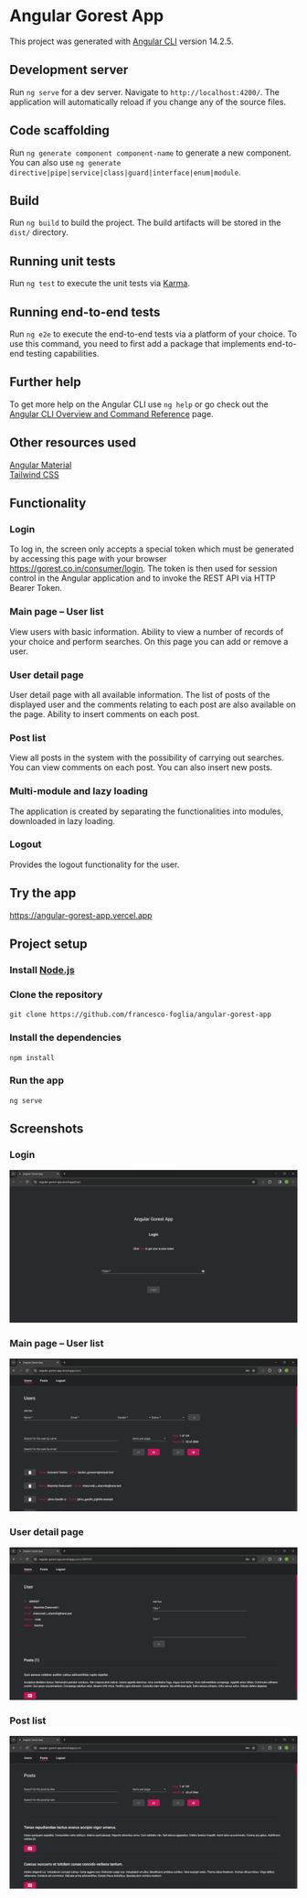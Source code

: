# Angular Gorest App

This project was generated with [Angular CLI](https://github.com/angular/angular-cli) version 14.2.5.

## Development server

Run `ng serve` for a dev server. Navigate to `http://localhost:4200/`. The application will automatically reload if you change any of the source files.

## Code scaffolding

Run `ng generate component component-name` to generate a new component. You can also use `ng generate directive|pipe|service|class|guard|interface|enum|module`.

## Build

Run `ng build` to build the project. The build artifacts will be stored in the `dist/` directory.

## Running unit tests

Run `ng test` to execute the unit tests via [Karma](https://karma-runner.github.io).

## Running end-to-end tests

Run `ng e2e` to execute the end-to-end tests via a platform of your choice. To use this command, you need to first add a package that implements end-to-end testing capabilities.

## Further help

To get more help on the Angular CLI use `ng help` or go check out the [Angular CLI Overview and Command Reference](https://angular.io/cli) page.

## Other resources used

[Angular Material](https://material.angular.io/) <br>
[Tailwind CSS](https://tailwindcss.com/)

## Functionality

### Login

To log in, the screen only accepts a special token which must be generated by accessing this page with your browser https://gorest.co.in/consumer/login. The token is then used for session control in the Angular application and to invoke the REST API via HTTP Bearer Token.

### Main page – User list

View users with basic information. Ability to view a number of records of your choice and perform searches. On this page you can add or remove a user.

### User detail page

User detail page with all available information. The list of posts of the displayed user and the comments relating to each post are also available on the page. Ability to insert comments on each post.

### Post list

View all posts in the system with the possibility of carrying out searches. You can view comments on each post. You can also insert new posts.

### Multi-module and lazy loading

The application is created by separating the functionalities into modules, downloaded in lazy loading.

### Logout

Provides the logout functionality for the user.

## Try the app

https://angular-gorest-app.vercel.app

## Project setup

### Install [Node.js](https://nodejs.org/)

### Clone the repository

```
git clone https://github.com/francesco-foglia/angular-gorest-app
```

### Install the dependencies

```
npm install
```

### Run the app

```
ng serve
```

## Screenshots

### Login

![Login](/src/assets/readme-img/login.png)

### Main page – User list

![User list](/src/assets/readme-img/user-list.png)

### User detail page

![User page](/src/assets/readme-img/user-page.png)

### Post list

![Post list](/src/assets/readme-img/post-list.png)
